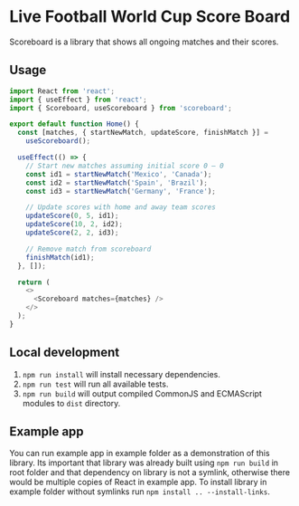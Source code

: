 # Live Football World Cup Score Board

Scoreboard is a library that shows all ongoing matches and their scores.

## Usage

```ts
import React from 'react';
import { useEffect } from 'react';
import { Scoreboard, useScoreboard } from 'scoreboard';

export default function Home() {
  const [matches, { startNewMatch, updateScore, finishMatch }] =
    useScoreboard();

  useEffect(() => {
    // Start new matches assuming initial score 0 – 0
    const id1 = startNewMatch('Mexico', 'Canada');
    const id2 = startNewMatch('Spain', 'Brazil');
    const id3 = startNewMatch('Germany', 'France');

    // Update scores with home and away team scores
    updateScore(0, 5, id1);
    updateScore(10, 2, id2);
    updateScore(2, 2, id3);

    // Remove match from scoreboard
    finishMatch(id1);
  }, []);

  return (
    <>
      <Scoreboard matches={matches} />
    </>
  );
}
```

## Local development

1. `npm run install` will install necessary dependencies.
2. `npm run test` will run all available tests.
3. `npm run build` will output compiled CommonJS and ECMAScript modules to `dist` directory.

## Example app

You can run example app in example folder as a demonstration of this library. Its important that library was already built using `npm run build` in root folder and that dependency on library is not a symlink, otherwise there would be multiple copies of React in example app. To install library in example folder without symlinks run `npm install .. --install-links`.
